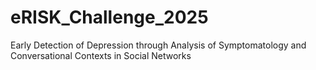 # eRISK_Challenge_2025
Early Detection of Depression through Analysis of Symptomatology and Conversational Contexts in Social Networks

